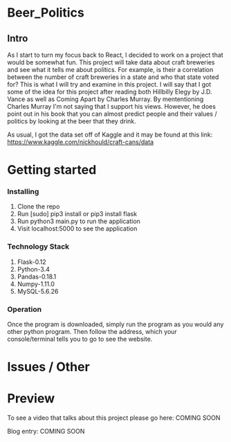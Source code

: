 # Beer_Politics
## Intro

As I start to turn my focus back to React, I decided to work on a project that would be somewhat fun. This project will take data about craft breweries and see what it tells me about politics. For example, is their a correlation between the number of craft breweries in a state and who that state voted for? This is what I will try and examine in this project. I will say that I got some of the idea for this project after reading both Hillbilly Elegy by J.D. Vance as well as Coming Apart by Charles Murray. By mententioning Charles Murray I'm not saying that I support his views. However, he does point out in his book that you can almost predict people and their values / politics by looking at the beer that they drink. 

As usual, I got the data set off of Kaggle and it may be found at this link: https://www.kaggle.com/nickhould/craft-cans/data



# Getting started
### Installing

1. Clone the repo
2. Run [sudo] pip3 install or pip3 install flask
3. Run python3 main.py to run the application
6. Visit localhost:5000 to see the application

### Technology Stack

1. Flask-0.12
2. Python-3.4
3. Pandas-0.18.1
4. Numpy-1.11.0
5. MySQL-5.6.26

### Operation

Once the program is downloaded, simply run the program as you would any other python program.
Then follow the address, which your console/terminal tells you to go to see the
website.

# Issues / Other



# Preview

To see a video that talks about this project please go here: COMING SOON

Blog entry: COMING SOON
